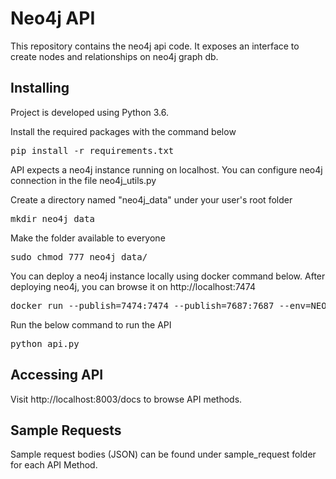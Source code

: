 # Neo4j API

This repository contains the neo4j api code. It exposes an interface to create nodes and relationships on neo4j graph db. 
## Installing
Project is developed using Python 3.6.

Install the required packages with the command below
<pre>pip install -r requirements.txt</pre>
API expects a neo4j instance running on localhost. You can configure neo4j connection in the file neo4j_utils.py

Create a directory named "neo4j_data" under your user's root folder
<pre>mkdir neo4j_data</pre>

Make the folder available to everyone
<pre>sudo chmod 777 neo4j_data/</pre>

You can deploy a neo4j instance locally using docker command below. After deploying neo4j, you can browse it on http://localhost:7474
<pre>docker run --publish=7474:7474 --publish=7687:7687 --env=NEO4J_AUTH=neo4j/magi --env='NEO4JLABS_PLUGINS=["apoc"]' --env=NEO4J_apoc_export_file_enabled=true --env=NEO4J_apoc_import_file_enabled=true --env=NEO4J_apoc_import_file_use__neo4j__config=false --volume=$HOME/neo4j_data:/data neo4j</pre>

Run the below command to run the API
<pre>python api.py</pre>


## Accessing API
Visit http://localhost:8003/docs to browse API methods.

## Sample Requests
Sample request bodies (JSON) can be found under sample_request folder for each API Method.